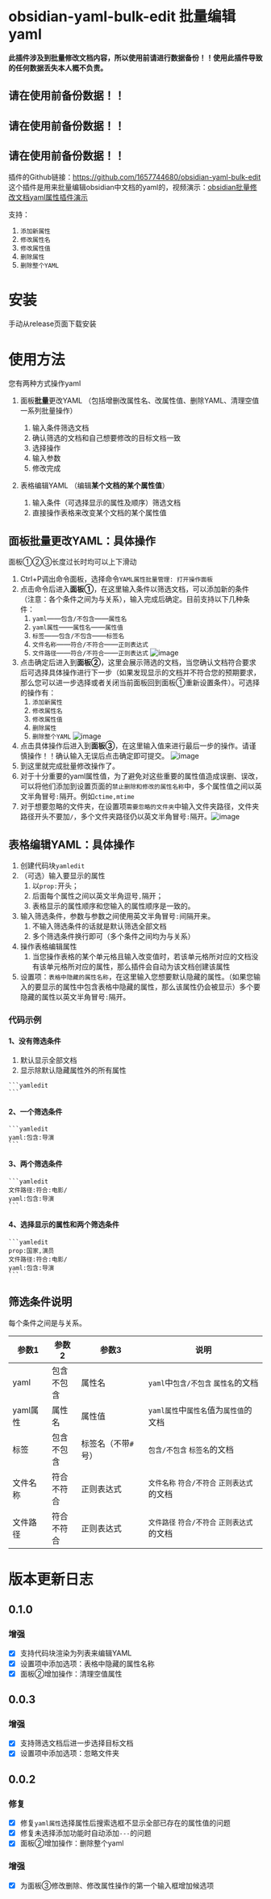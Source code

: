 # obsidian-yaml-bulk-edit 批量编辑yaml

**此插件涉及到批量修改文档内容，所以使用前请进行数据备份！！使用此插件导致的任何数据丢失本人概不负责。**

## 请在使用前备份数据！！

## 请在使用前备份数据！！

## 请在使用前备份数据！！

插件的Github链接：https://github.com/1657744680/obsidian-yaml-bulk-edit
这个插件是用来批量编辑obsidian中文档的yaml的，视频演示：[obsidian批量修改文档yaml属性插件演示](https://www.bilibili.com/video/BV1pq4y1Y7as/)

支持：

1. `添加新属性`
2. `修改属性名`
3. `修改属性值`
4. `删除属性`
5. `删除整个YAML`

# 安装

手动从release页面下载安装

# 使用方法

您有两种方式操作yaml

1. 面板**批量**更改YAML
   （包括增删改属性名、改属性值、删除YAML、清理空值一系列批量操作）
   1. 输入条件筛选文档
   2. 确认筛选的文档和自己想要修改的目标文档一致
   3. 选择操作
   4. 输入参数
   5. 修改完成

2. 表格编辑YAML
   （编辑**某个文档的某个属性值**）
   1. 输入条件（可选择显示的属性及顺序）筛选文档
   2. 直接操作表格来改变某个文档的某个属性值


## 面板批量更改YAML：具体操作

面板①②③长度过长时均可以上下滑动

1. Ctrl+P调出命令面板，选择命令`YAML属性批量管理: 打开操作面板`
2. 点击命令后进入**面板①**，在这里输入条件以筛选文档，可以添加新的条件（注意：各个条件之间为与关系），输入完成后确定。目前支持以下几种条件：
   1. `yaml`——`包含/不包含`——`属性名`
   2. `yaml属性`——`属性名`——`属性值`
   3. `标签`——`包含/不包含`——`标签名`
   4. `文件名称`——`符合/不符合`——`正则表达式`
   5. `文件路径`——`符合/不符合`——`正则表达式`
   ![image](https://user-images.githubusercontent.com/39726621/160273310-6ac1ec25-ee74-430e-bc2d-901ca57b047d.png)
3. 点击确定后进入到**面板②**，这里会展示筛选的文档，当您确认文档符合要求后可选择具体操作进行下一步（如果发现显示的文档并不符合您的预期要求，那么您可以进一步选择或者关闭当前面板回到面板①重新设置条件）。可选择的操作有：
   1. `添加新属性`
   2. `修改属性名`
   3. `修改属性值`
   4. `删除属性`
   5. `删除整个YAML`
   ![image](https://user-images.githubusercontent.com/39726621/160343219-2af7c4eb-143b-4d08-bbc1-cc2c636437e7.png)
4. 点击具体操作后进入到**面板③**，在这里输入值来进行最后一步的操作。请谨慎操作！！确认输入无误后点击确定即可提交。
![image](https://user-images.githubusercontent.com/39726621/160273284-614702eb-bc59-4dfc-937a-3f55a799c1e0.png)
5. 到这里就完成批量修改操作了。
6. 对于十分重要的yaml属性值，为了避免对这些重要的属性值造成误删、误改，可以将他们添加到设置页面的`禁止删除和修改的属性名称`中，多个属性值之间以英文半角冒号`:`隔开。例如`ctime,mtime`
7. 对于想要忽略的文件夹，在设置项`需要忽略的文件夹`中输入文件夹路径，文件夹路径开头不要加`/`，多个文件夹路径仍以英文半角冒号`:`隔开。![image](https://user-images.githubusercontent.com/39726621/160343794-f8439cff-f3ed-4040-abc0-dd57ba0fe753.png)

## 表格编辑YAML：具体操作

1. 创建代码块`yamledit`
2. （可选）输入要显示的属性
   1. 以`prop:`开头；
   2. 后面每个属性之间以英文半角逗号`,`隔开；
   3. 表格显示的属性顺序和您输入的属性顺序是一致的。
3. 输入筛选条件，参数与参数之间使用英文半角冒号`:`间隔开来。
   1. 不输入筛选条件的话就是默认筛选全部文档
   2. 多个筛选条件换行即可（多个条件之间均为与关系）
4. 操作表格编辑属性
   1. 当您操作表格的某个单元格且输入改变值时，若该单元格所对应的文档没有该单元格所对应的属性，那么插件会自动为该文档创建该属性
5. 设置项：`表格中隐藏的属性名称`，在这里输入您想要默认隐藏的属性。（如果您输入的要显示的属性中包含表格中隐藏的属性，那么该属性仍会被显示）多个要隐藏的属性以英文半角冒号`:`隔开。

### 代码示例

#### 1、没有筛选条件

1. 默认显示全部文档
2. 显示除默认隐藏属性外的所有属性

````text
```yamledit
```
````

#### 2、一个筛选条件

````text
```yamledit
yaml:包含:导演
```
````

#### 3、两个筛选条件

````text
```yamledit
文件路径:符合:电影/
yaml:包含:导演
```
````

#### 4、选择显示的属性和两个筛选条件

````text
```yamledit
prop:国家,演员
文件路径:符合:电影/
yaml:包含:导演
```
````

## 筛选条件说明

每个条件之间是与关系。

| 参数1    | 参数2            | 参数3               | 说明                                         |
| -------- | ---------------- | ------------------- | -------------------------------------------- |
| yaml     | 包含<br />不包含 | 属性名              | `yaml`中`包含/不包含` `属性名`的文档         |
| yaml属性 | 属性名           | 属性值              | `yaml属性`中`属性名`值为`属性值`的文档       |
| 标签     | 包含<br />不包含 | 标签名（不带`#`号） | `包含/不包含` `标签名`的文档                 |
| 文件名称 | 符合<br />不符合 | 正则表达式          | `文件名称` `符合/不符合` `正则表达式` 的文档 |
| 文件路径 | 符合<br />不符合 | 正则表达式          | `文件路径` `符合/不符合` `正则表达式` 的文档 |



# 版本更新日志

## 0.1.0

### 增强

- [x] 支持代码块渲染为列表来编辑YAML
- [x] 设置项中添加选项：表格中隐藏的属性名称
- [x] 面板②增加操作：清理空值属性

## 0.0.3

### 增强

- [x] 支持筛选文档后进一步选择目标文档
- [x] 设置项中添加选项：忽略文件夹

## 0.0.2

### 修复
- [x] 修复`yaml属性`选择属性后搜索选框不显示全部已存在的属性值的问题
- [x] 修复未选择添加功能时自动添加`---`的问题
- [x] 面板②增加操作：删除整个yaml
### 增强
- [x] 为面板③修改删除、修改属性操作的第一个输入框增加候选项
